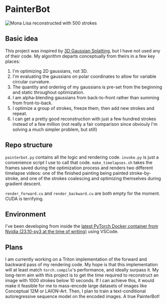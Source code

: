 # PainterBot
![Mona Lisa reconstructed with 500 strokes](assets/lisa.gif)

## Basic idea
This project was inspired by [3D Gaussian Splatting](https://repo-sam.inria.fr/fungraph/3d-gaussian-splatting/), but I have not used any of their code. My algorithm departs conceptually from theirs in a few key places:

1. I'm optimizing 2D gaussians, not 3D.
2. I'm evaluating the gaussians on polar coordinates to allow for variable circular curvature.
3. The quantity and ordering of my gaussians is pre-set from the beginning and static throughout optimization.
4. I am alpha-blending gaussians from back-to-front rather than summing from front-to-back.
5. I optimize a group of strokes, freeze them, then add new strokes and repeat.
6. I can get a pretty good reconstruction with just a few hundred strokes instead of a few million (not really a fair comparison since obviouly I'm solving a much simpler problem, but still)

## Repo structure
`painterbot.py` contains all the logic and rendering code. `invoke.py` is just a convenience script I use to call that code. `make_timelapses.sh` takes the frames saved during the optimization process and renders two different timelapse videos: one of the finished painting being painted stroke-by-stroke, and one of the strokes coalescing and optimizing themselves during gradient descent.

`render_forward.cu` and `render_backward.cu` are both empty for the moment. CUDA is terrifying.

## Environment
I've been developing from inside the [latest PyTorch Docker container from Nvidia (23.10-py3 at the time of writing)](https://catalog.ngc.nvidia.com/orgs/nvidia/containers/pytorch/tags) using VSCode.

## Plans

I am currently working on a Triton implementation of the forward and backward pass of my rendering code. My hope is that this implementation will at least match `torch.compile`'s performance, and ideally surpass it. My long-term aim with this project is to get the time required to reconstruct an image with 1000 strokes below 10 seconds. If I can achieve this, it would make it feasible for me to mass-encode large datasets of images like Conceptual 12M or LAION-Art. Then, I plan to train a text-conditional autoregressive sequence model on the encoded images. A true PainterBot!